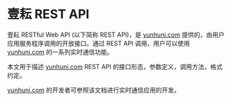 # 壹耘 REST API
壹耘 RESTful Web API (以下简称 REST API)，是 [yunhuni.com](http://yunhuni.com/) 提供的，由用户应用服务程序调用的开放接口。通过 REST API 调用，用户可以使用 [yunhuni.com](http://yunhuni.com/) 的一系列实时通信功能。

本文用于描述 [yunhuni.com](http://yunhuni.com/) REST API 的接口形态，参数定义，调用方法，格式约定。

[yunhuni.com](http://yunhuni.com/) 的开发者可参照该文档进行实时通信应用的开发。
